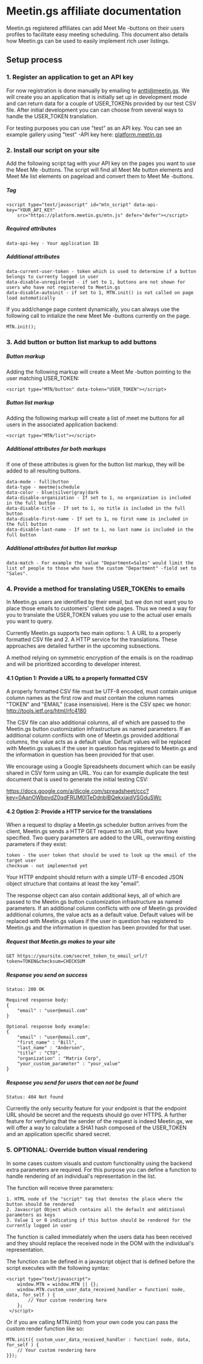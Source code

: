 # Meetin.gs affiliate documentation

Meetin.gs registered affiliates can add Meet Me -buttons on their users profiles to facilitate easy meeting scheduling. This document also details how Meetin.gs can be used to easily implement rich user listings.

## Setup process

### 1. Register an application to get an API key

For now registration is done manually by emailing to antti@meetin.gs. We will create you an application that is initially set up in development mode and can return data for a couple of USER\_TOKENs provided by our test CSV file. After initial development you can can choose from several ways to handle the USER\_TOKEN translation.

For testing purposes you can use "test" as an API key. You can see an example gallery using "test" -API key here: [platform.meetin.gs](http://platform.meetin.gs)

### 2. Install our script on your site

Add the following script tag with your API key on the pages you want to use the Meet Me -buttons. The script will find all Meet Me button elements and Meet Me list elements on pageload and convert them to Meet Me -buttons.

##### Tag

    <script type="text/javascript" id="mtn_script" data-api-key="YOUR_API_KEY"
        src="https://platform.meetin.gs/mtn.js" defer="defer"></script>

##### Required attributes

    data-api-key - Your application ID

##### Additional attributes

    data-current-user-token - token which is used to determine if a button belongs to currenty logged in user
    data-disable-unregistered - if set to 1, buttons are not shown for users who have not registered to Meetin.gs
    data-disable-autoinit - if set to 1, MTN.init() is not called on page load automatically

If you add/change page content dynamically, you can always use the following call to intialize the new Meet Me -buttons currently on the page.

    MTN.init();

### 3. Add button or button list markup to add buttons

##### Button markup

Adding the following markup will create a Meet Me -button pointing to the user matching USER\_TOKEN:

    <script type="MTN/button" data-token="USER_TOKEN"></script>

##### Button list markup

Adding the following markup will create a list of meet me buttons for all users in the associated application backend:

    <script type="MTN/list"></script>

##### Additional attributes for both markups

If one of these attributes is given for the button list markup, they will be added to all resulting buttons.

    data-mode - full|button
    data-type - meetme|schedule
    data-color - blue|silver|gray|dark
    data-disable-organization - If set to 1, no organization is included in the full button 
    data-disable-title - If set to 1, no title is included in the full button
    data-disable-first-name - If set to 1, no first name is included in the full button
    data-disable-last-name - If set to 1, no last name is included in the full button

##### Additional attributes fot button list markup

    data-match - For example the value "Department=Sales" would limit the list of people to those who have the custom "Department" -field set to "Sales".

### 4. Provide a method for translating USER\_TOKENs to emails

In Meetin.gs users are identified by their email, but we don not want you to place those emails to customers' client side pages. Thus we need a way for you to translate the USER\_TOKEN values you use to the actual user emails you want to query.

Currently Meetin.gs supports two main options: 1. A URL to a properly formatted CSV file and 2. A HTTP service for the translations. These approaches are detailed further in the upcoming subsections.

A method relying on symmetric encryption of the emails is on the roadmap and will be prioritized according to developer interest.

#### 4.1 Option 1: Provide a URL to a properly formatted CSV

A properly formatted CSV file must be UTF-8 encoded, must contain unique column names as the first row and must contain the column names "TOKEN" and "EMAIL" (case insensisive). Here is the CSV spec we honor: http://tools.ietf.org/html/rfc4180

The CSV file can also additional columns, all of which are passed to the Meetin.gs button customization infrastructure as named parameters. If an additional column conflicts with one of Meetin.gs provided additional columns, the value acts as a default value. Default values will be replaced with Meetin.gs values if the user in question has registered to Meetin.gs and the information in question has been provided for that user.

We encourage using a Google Spreadsheets document which can be easily shared in CSV form using an URL. You can for example duplicate the test document that is used to generate the initial testing CSV:

https://docs.google.com/a/dicole.com/spreadsheet/ccc?key=0AqnOWbpvdZ0qdFRUM0lTeDdnblBQekxiajdVSGduSWc

#### 4.2 Option 2: Provide a HTTP service for the translations

When a request to display a Meetin.gs scheduler button arrives from the client, Meetin.gs sends a HTTP GET request to an URL that you have specified. Two query parameters are added to the URL, overwriting existing parameters if they exist:

    token - the user token that should be used to look up the email of the target user
    checksum - not implemented yet

Your HTTP endpoint should return with a simple UTF-8 encoded JSON object structure that contains at least the key "email".

The response object can also contain additional keys, all of which are passed to the Meetin.gs button customization infrastructure as named parameters. If an additional column conflicts with one of Meetin.gs provided additional columns, the value acts as a default value. Default values will be replaced with Meetin.gs values if the user in question has registered to Meetin.gs and the information in question has been provided for that user.

##### Request that Meetin.gs makes to your site

    GET https://yoursite.com/secret_token_to_email_url/?token=TOKEN&checksum=CHECKSUM

##### Response you send on success

    Status: 200 OK
    
    Required response body:
    {
        "email" : "user@email.com"
    }
    
    Optional response body example:
    {
        "email" : "user@email.com",
        "first_name" : "Bill",
        "last_name" : "Anderson",
        "title" : "CTO",
        "organization" : "Matrix Corp",
        "your_custom_parameter" : "your_value"
    }

##### Response you send for users that can not be found
    
    Status: 404 Not found

Currently the only security feature for your endpoint is that the endpoint URL should be secret and the requests should go over HTTPS. A further feature for verifying that the sender of the request is indeed Meetin.gs, we will offer a way to calculate a SHA1 hash composed of the USER_TOKEN and an application specific shared secret.

### 5. OPTIONAL: Override button visual rendering

In some cases custom visuals and custom functionality using the backend extra parameters are required. For this purpose you can define a function to handle rendering of an individual's representation in the list.

The function will receive three parameters:

    1. HTML node of the "script" tag that denotes the place where the button should be rendered
    2. Javascript Object which contains all the default and additional parameters as keys
    3. Value 1 or 0 indicating if this button should be rendered for the currently logged in user

The function is called immediately when the users data has been received and they should replace the received node in the DOM with the individual's representation.

The function can be defined in a javascript object that is defined before the script executes with the following syntax:

    <script type="text/javascript">
        window.MTN = window.MTN || {};
        window.MTN.custom_user_data_received_handler = function( node, data, for_self ) {
            // Your custom rendering here
        };
     </script>

Or if you are calling MTN.init() from your own code you can pass the custom render function like so:

    MTN.init({ custom_user_data_received_handler : function( node, data, for_self ) { 
        // Your custom rendering here
    }});
